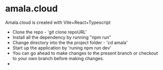 # amala.cloud
Amala.cloud is created with Vite+React+Typescript
* Clone the repo - 'git clone repoURL'
* Install all the dependency by running "npm run"
* Change directory into the the project folder - 'cd amala'
* Start up the application by 'runing npm run dev'
* You can go ahead to make changes to the present branch or checkout to your own branch before making changes.
* 
